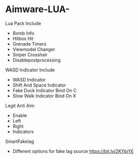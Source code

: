 # Aimware-LUA-
Lua Pack Include 

- Bomb Info
- Hitbox Hit
- Grenade Timers
- Viewmodel Changer
- Sniper Crosshair
- Disablepostprocessing

WASD Indicator Include

- WASD Indicator
- Shift And Space  Indicator
- Fake Duck Indicator Bind On C
- Slow Walk Indicator Bind On X

Legit Anti Aim

 - Enable
 - Left 
 - Right
 - Indicators
 
 SmartFakelag
 
  - Different options for fake lag 
  source https://bit.ly/2KYbjYE
 
 
 


